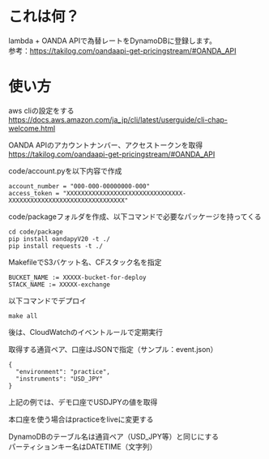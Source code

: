 # これは何？

lambda + OANDA APIで為替レートをDynamoDBに登録します。  
参考：https://takilog.com/oandaapi-get-pricingstream/#OANDA_API

# 使い方

aws cliの設定をする  
https://docs.aws.amazon.com/ja_jp/cli/latest/userguide/cli-chap-welcome.html


OANDA APIのアカウントナンバー、アクセストークンを取得  
https://takilog.com/oandaapi-get-pricingstream/#OANDA_API

code/account.pyを以下内容で作成

```
account_number = "000-000-00000000-000"
access_token = "XXXXXXXXXXXXXXXXXXXXXXXXXXXXXXXX-XXXXXXXXXXXXXXXXXXXXXXXXXXXXXXXX"
```

code/packageフォルダを作成、以下コマンドで必要なパッケージを持ってくる

```
cd code/package
pip install oandapyV20 -t ./
pip install requests -t ./
```

MakefileでS3バケット名、CFスタック名を指定

```
BUCKET_NAME := XXXXX-bucket-for-deploy
STACK_NAME := XXXXX-exchange
```

以下コマンドでデプロイ
```
make all
```

後は、CloudWatchのイベントルールで定期実行

取得する通貨ペア、口座はJSONで指定（サンプル：event.json）  

```
{
  "environment": "practice",
  "instruments": "USD_JPY"
}
```

上記の例では、デモ口座でUSDJPYの値を取得  

本口座を使う場合はpracticeをliveに変更する

DynamoDBのテーブル名は通貨ペア（USD_JPY等）と同じにする  
パーティションキー名はDATETIME（文字列）